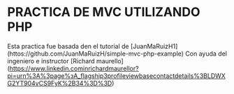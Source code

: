 # PRACTICA DE MVC UTILIZANDO PHP
Esta practica fue basada den el tutorial de [JuanMaRuizH1] (httos://github.com/JuanMaRuizH/simple-mvc-php-example) Con ayuda del ingeniero  e instructor [Richard maurello] (https://www.linkedin.cominrichardmaurellor?pi=urn%3A%3page%зА_flagship3profileviewbasecontactdetails%3BLDWXG2YT904vCS9FyK%2B34%3D%3D)
